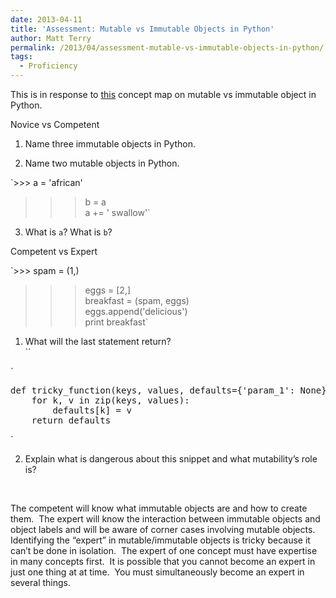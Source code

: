 ```yaml
---
date: 2013-04-11
title: 'Assessment: Mutable vs Immutable Objects in Python'
author: Matt Terry
permalink: /2013/04/assessment-mutable-vs-immutable-objects-in-python/
tags:
  - Proficiency
---
```

This is in response to [this][1] concept map on mutable vs immutable object in Python.

Novice vs Competent

1. Name three immutable objects in Python.

2. Name two mutable objects in Python.

`>>> a = 'african'<br />
>>> b = a<br />
>>> a += ' swallow'`

3. What is `a`? What is `b`?

Competent vs Expert

`>>> spam = (1,)<br />
>>> eggs = [2,]<br />
>>> breakfast = (spam, eggs)<br />
>>> eggs.append('delicious')<br />
>>> print breakfast`

1) What will the last statement return?  
``

`
<pre>
def tricky_function(keys, values, defaults={'param_1': None}):
    for k, v in zip(keys, values):
        defaults[k] = v
    return defaults
</pre>
<p>`

2) Explain what is dangerous about this snippet and what mutability&#8217;s role is?

&nbsp;

The competent will know what immutable objects are and how to create them.  The expert will know the interaction between immutable objects and object labels and will be aware of corner cases involving mutable objects.  Identifying the &#8220;expert&#8221; in mutable/immutable objects is tricky because it can&#8217;t be done in isolation.  The expert of one concept must have expertise in many concepts first.  It is possible that you cannot become an expert in just one thing at at time.  You must simultaneously become an expert in several things.

 [1]: http://teaching.software-carpentry.org/2013/03/27/concept-map-mutable-and-immutable-objects-in-python/
